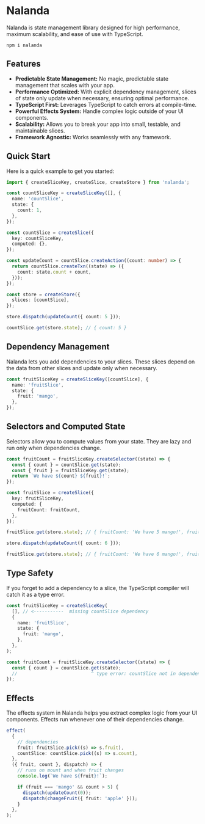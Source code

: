 # Nalanda

Nalanda is state management library designed for high performance, maximum scalability, and ease of use with TypeScript.

```
npm i nalanda
```

## Features

- **Predictable State Management:** No magic, predictable state management that scales with your app.
- **Performance Optimized:** With explicit dependency management, slices of state only update when necessary, ensuring optimal performance.
- **TypeScript First:** Leverages TypeScript to catch errors at compile-time.
- **Powerful Effects System:** Handle complex logic outside of your UI components.
- **Scalability:** Allows you to break your app into small, testable, and maintainable slices.
- **Framework Agnostic:** Works seamlessly with any framework.

## Quick Start

Here is a quick example to get you started:

```ts
import { createSliceKey, createSlice, createStore } from 'nalanda';

const countSliceKey = createSliceKey([], {
  name: 'countSlice',
  state: {
    count: 1,
  },
});

const countSlice = createSlice({
  key: countSliceKey,
  computed: {},
});

const updateCount = countSlice.createAction((count: number) => {
  return countSlice.createTxn((state) => ({
    count: state.count + count,
  }));
});

const store = createStore({
  slices: [countSlice],
});

store.dispatch(updateCount({ count: 5 }));

countSlice.get(store.state); // { count: 5 }
```

## Dependency Management

Nalanda lets you add dependencies to your slices. These slices depend on the data from other slices and update only when necessary.

```ts
const fruitSliceKey = createSliceKey([countSlice], {
  name: 'fruitSlice',
  state: {
    fruit: 'mango',
  },
});
```

## Selectors and Computed State

Selectors allow you to compute values from your state. They are lazy and run only when dependencies change.

```ts
const fruitCount = fruitSliceKey.createSelector((state) => {
  const { count } = countSlice.get(state);
  const { fruit } = fruitSliceKey.get(state);
  return `We have ${count} ${fruit}!`;
});

const fruitSlice = createSlice({
  key: fruitSliceKey,
  computed: {
    fruitCount: fruitCount,
  },
});

fruitSlice.get(store.state); // { fruitCount: 'We have 5 mango!', fruit: 'mango' }

store.dispatch(updateCount({ count: 6 }));

fruitSlice.get(store.state); // { fruitCount: 'We have 6 mango!', fruit: 'mango' }
```

## Type Safety

If you forget to add a dependency to a slice, the TypeScript compiler will catch it as a type error.

```ts
const fruitSliceKey = createSliceKey(
  [], // <-----------  missing countSlice dependency
  {
    name: 'fruitSlice',
    state: {
      fruit: 'mango',
    },
  },
);

const fruitCount = fruitSliceKey.createSelector((state) => {
  const { count } = countSlice.get(state);
  //                           ^ type error: countSlice not in dependency list
});
```

## Effects

The effects system in Nalanda helps you extract complex logic from your UI components. Effects run whenever one of their dependencies change.

```ts
effect(
  {
    // dependencies
    fruit: fruitSlice.pick((s) => s.fruit),
    countSlice: countSlice.pick((s) => s.count),
  },
  ({ fruit, count }, dispatch) => {
    // runs on mount and when fruit changes
    console.log(`We have ${fruit}!`);

    if (fruit === 'mango' && count > 5) {
      dispatch(updateCount(0));
      dispatch(changeFruit({ fruit: 'apple' }));
    }
  },
);
```
